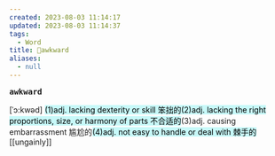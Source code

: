 ```yaml
---
created: 2023-08-03 11:14:17
updated: 2023-08-03 11:14:37
tags:
  - Word
title: 📖awkward
aliases:
  - null
---
```


<pre><strong>awkward</strong></pre>
[ˈɔ:kwəd]
<mark style="background: #ABF7F7A6;">(1)adj. lacking dexterity or skill 笨拙的(2)adj. lacking the right proportions, size, or harmony of parts 不合适的</mark>(3)adj. causing embarrassment 尴尬的<mark style="background: #ABF7F7A6;">(4)adj. not easy to handle or deal with 棘⼿的</mark>
[[ungainly]]
